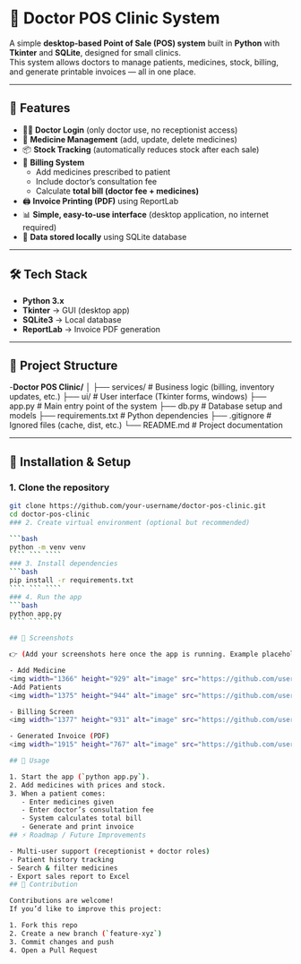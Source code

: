 # 🏥 Doctor POS Clinic System

A simple **desktop-based Point of Sale (POS) system** built in **Python** with **Tkinter** and **SQLite**, designed for small clinics.  
This system allows doctors to manage patients, medicines, stock, billing, and generate printable invoices — all in one place.  

---

## 📌 Features

- 👨‍⚕️ **Doctor Login** (only doctor use, no receptionist access)  
- 💊 **Medicine Management** (add, update, delete medicines)  
- 📦 **Stock Tracking** (automatically reduces stock after each sale)  
- 🧾 **Billing System**  
  - Add medicines prescribed to patient  
  - Include doctor’s consultation fee  
  - Calculate **total bill (doctor fee + medicines)**  
- 🖨 **Invoice Printing (PDF)** using ReportLab  
- 📊 **Simple, easy-to-use interface** (desktop application, no internet required)  
- 💾 **Data stored locally** using SQLite database  

---

## 🛠️ Tech Stack

- **Python 3.x**  
- **Tkinter** → GUI (desktop app)  
- **SQLite3** → Local database  
- **ReportLab** → Invoice PDF generation  

---

## 📂 Project Structure

-**Doctor POS Clinic/**
│
├── services/ # Business logic (billing, inventory updates, etc.)
├── ui/ # User interface (Tkinter forms, windows)
├── app.py # Main entry point of the system
├── db.py # Database setup and models
├── requirements.txt # Python dependencies
├── .gitignore # Ignored files (cache, dist, etc.)
└── README.md # Project documentation


</details>

---

## 🚀 Installation & Setup

### 1. Clone the repository
```bash
git clone https://github.com/your-username/doctor-pos-clinic.git
cd doctor-pos-clinic
### 2. Create virtual environment (optional but recommended)

```bash
python -m venv venv
```` ``` ````
### 3. Install dependencies
```bash
pip install -r requirements.txt
```` ``` ````
### 4. Run the app
```bash
python app.py
```` ``` ````

## 📸 Screenshots  

👉 (Add your screenshots here once the app is running. Example placeholders below:)  

- Add Medicine
<img width="1366" height="929" alt="image" src="https://github.com/user-attachments/assets/bd06175c-3be0-411c-82b5-6da100fcf3fc" />
-Add Patients
<img width="1375" height="944" alt="image" src="https://github.com/user-attachments/assets/8797621b-406f-442a-9936-6120b9dce325" />

- Billing Screen
<img width="1377" height="931" alt="image" src="https://github.com/user-attachments/assets/8de3bdfa-7461-4e57-a44d-85e7b4c52843" />

- Generated Invoice (PDF)  
<img width="1915" height="767" alt="image" src="https://github.com/user-attachments/assets/dba3947a-d4dc-49ab-989d-4dccb3bb80ef" />

## 📖 Usage  

1. Start the app (`python app.py`).    
2. Add medicines with prices and stock.  
3. When a patient comes:  
   - Enter medicines given  
   - Enter doctor’s consultation fee  
   - System calculates total bill  
   - Generate and print invoice  
## ⚡ Roadmap / Future Improvements  

- Multi-user support (receptionist + doctor roles)  
- Patient history tracking  
- Search & filter medicines  
- Export sales report to Excel  
## 🤝 Contribution  

Contributions are welcome!  
If you’d like to improve this project:  

1. Fork this repo  
2. Create a new branch (`feature-xyz`)  
3. Commit changes and push  
4. Open a Pull Request  
